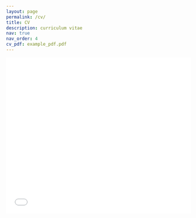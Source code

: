 ```yaml
---
layout: page
permalink: /cv/
title: CV
description: curriculum vitae
nav: true
nav_order: 4
cv_pdf: example_pdf.pdf
---
```

<style> .pdf-embed-wrap-e0da456a-2f27-4a02-a082-9481756a242f { display:flex; flex-direction: column; width: 100%; height: 425px; } .pdf-embed-container-e0da456a-2f27-4a02-a082-9481756a242f { height: 100%; } .pdf-embed-container-e0da456a-2f27-4a02-a082-9481756a242f iframe { width: 100%; height: 100%; } </style>
<div class="pdf-embed-wrap-e0da456a-2f27-4a02-a082-9481756a242f"> <div class="pdf-embed-container-e0da456a-2f27-4a02-a082-9481756a242f"> <iframe src="/assets/pdf/Leung_CV_20221215.pdf" frameborder="0" allowfullscreen=""></iframe> </div> </div>
